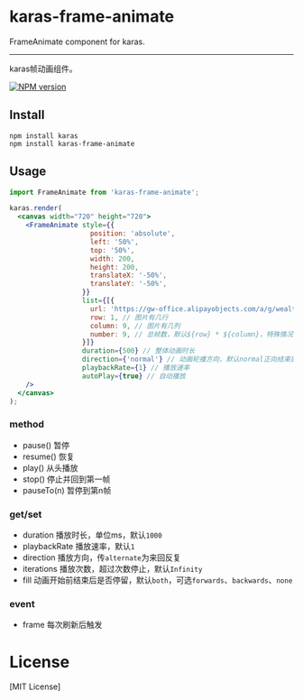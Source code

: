 # karas-frame-animate
FrameAnimate component for karas.

---
karas帧动画组件。

[![NPM version](https://img.shields.io/npm/v/karas-frame-animate.svg)](https://npmjs.org/package/karas-frame-animate)

## Install
```
npm install karas
npm install karas-frame-animate
```

## Usage

```jsx
import FrameAnimate from 'karas-frame-animate';

karas.render(
  <canvas width="720" height="720">
    <FrameAnimate style={{
                    position: 'absolute',
                    left: '50%',
                    top: '50%',
                    width: 200,
                    height: 200,
                    translateX: '-50%',
                    translateY: '-50%',
                  }}
                  list={[{
                    url: 'https://gw-office.alipayobjects.com/a/g/wealthprod/Karas/demo/7y/body.png', // 帧动画图片
                    row: 1, // 图片有几行
                    column: 9, // 图片有几列
                    number: 9, // 总帧数，默认${row} * ${column}，特殊情况下如多行最后一行数量不满传入自定义总数 
                  }]}
                  duration={500} // 整体动画时长
                  direction={'normal'} // 动画轮播方向，默认normal正向结束后从头开始，alternate会在正向结束后反向
                  playbackRate={1} // 播放速率
                  autoPlay={true} // 自动播放
    />
  </canvas>
);
```

### method
* pause() 暂停
* resume() 恢复
* play() 从头播放
* stop() 停止并回到第一帧
* pauseTo(n) 暂停到第n帧

### get/set
* duration 播放时长，单位ms，默认`1000`
* playbackRate 播放速率，默认`1`
* direction 播放方向，传`alternate`为来回反复
* iterations 播放次数，超过次数停止，默认`Infinity`
* fill 动画开始前结束后是否停留，默认`both`，可选`forwards`、`backwards`、`none`

### event
* frame 每次刷新后触发

# License
[MIT License]
